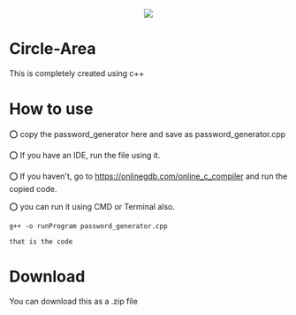 <p align="center"><img src="banner.jpg"/></p>

# Circle-Area
This is completely created using c++

# How to use
⭕ copy the password_generator here and save as password_generator.cpp

⭕ If you have an IDE, run the file using it.

⭕ If you haven't, go to https://onlinegdb.com/online_c_compiler and run the copied code.

⭕ you can run it using CMD or Terminal also.

    g++ -o runProgram password_generator.cpp
    
    that is the code
    
# Download
 You can download this as a .zip file
